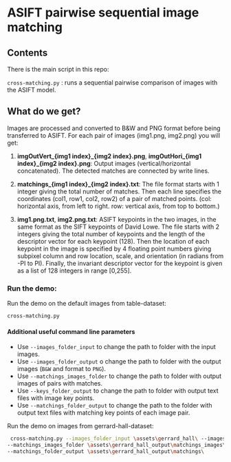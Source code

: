 ﻿# ASIFT pairwise sequential image matching

## Contents
There is the main script in this repo:

`cross-matching.py` : runs a sequential pairwise comparison of images with the ASIFT model.

## What do we get?
Images are processed and converted to B&W and PNG format before being transferred to ASIFT.
For each pair of images (img1.png, img2.png) you will get:

1. **imgOutVert_{img1 index}_{img2 index}.png**, **imgOutHori_{img1 index}_{img2 index}.png**: 
Output images (vertical/horizontal concatenated). The detected matches are connected by write lines.

2. **matchings_{img1 index}_{img2 index}.txt**: The file format starts with 1 integer giving the total number of matches. Then each line specifies the coordinates (col1, row1, col2, row2) of a pair of matched points. (col: horizontal axis, from left to right. row: vertical axis, from top to bottom.)

3. **img1.png.txt**, **img2.png.txt**: ASIFT keypoints in the two images, in the same format as the SIFT keypoints of David Lowe. The file starts with 2 integers giving the total number of keypoints and the length of the descriptor vector for each keypoint (128). Then the location of each keypoint in the image is specified by 4 floating point numbers giving subpixel column and row location, scale, and orientation (in radians from -PI to PI). Finally, the invariant descriptor vector for the keypoint is given as a list of 128 integers in range [0,255]. 

### Run the demo:

Run the demo on the default images from table-dataset:

```sh
cross-matching.py
```


#### Additional useful command line parameters
* Use `--images_folder_input` to change the path to folder with the input images.
* Use `--images_folder_output` o change the path to folder with the output images (`B&W` and format to `PNG`).
* Use `--matchings_images_folder` to change the path to folder with output images of pairs with matches.
* Use `--keys_folder_output` to change the path to folder with output text files with image key points.
* Use `--matchings_folder_output` to change the path to the folder with output text files with matching key points of each image pair.

Run the demo on images from gerrard-hall-dataset:

```sh
 cross-matching.py --images_folder_input \assets\gerrard_hall\ --images_folder_output \assets\gerrard_hall_output\img\ 
--matchings_images_folder \assets\gerrard_hall_output\matchings_images\ --keys_folder_output \assets\gerrard_hall_output\keypoints\ 
--matchings_folder_output \assets\gerrard_hall_output\matchings\
```

